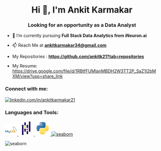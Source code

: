 <h1 align="center">Hi 👋, I'm Ankit Karmakar</h1>
<h3 align="center">Looking for an opportunity as a Data Analyst</h3>

- 🌱 I’m currently pursuing **Full Stack Data Analytics from iNeuron.ai**

- 📫 Reach Me at **ankitkarmakar34@gmail.com**
- My Repositories : **https://github.com/ankitk21?tab=repositories**
- My Resume: https://drive.google.com/file/d/1RBtfFUMlanMBDH2W3TT2P_SaZ1I2bMXM/view?usp=share_link

<h3 align="left">Connect with me:</h3>
<p align="left">
<a href="https://www.linkedin.com/in/ankitk21/" target="blank"><img align="center" src="https://raw.githubusercontent.com/rahuldkjain/github-profile-readme-generator/master/src/images/icons/Social/linked-in-alt.svg" alt="linkedin.com/in/ankitkarmakar21" height="30" width="40" /></a>
</p>

<h3 align="left">Languages and Tools:</h3>
<p align="left"> <a href="https://www.mysql.com/" target="_blank" rel="noreferrer"> <img src="https://raw.githubusercontent.com/devicons/devicon/master/icons/mysql/mysql-original-wordmark.svg" alt="mysql" width="40" height="40"/> </a> <a href="https://pandas.pydata.org/" target="_blank" rel="noreferrer"> <img src="https://raw.githubusercontent.com/devicons/devicon/2ae2a900d2f041da66e950e4d48052658d850630/icons/pandas/pandas-original.svg" alt="pandas" width="50" height="50"/> </a> <a href="https://www.python.org" target="_blank" rel="noreferrer"> <img src="https://raw.githubusercontent.com/devicons/devicon/master/icons/python/python-original.svg" alt="python" width="50" height="50"/> </a> <a href="https://seaborn.pydata.org/" target="_blank" rel="noreferrer"> <img src="https://seaborn.pydata.org/_images/logo-mark-lightbg.svg" alt="seaborn" width="50" height="50"/> </a> </p> <img src="https://its.ucr.edu/sites/default/files/styles/form_preview/public/powerbi%20logo%201.png?itok=XxtYf-Ft" alt="seaborn" width="50" height="50"/> </a> </p>
